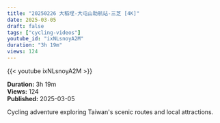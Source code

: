 ```yaml
---
title: "20250226 大稻埕-大屯山助航站-三芝 [4K]"
date: 2025-03-05
draft: false
tags: ["cycling-videos"]
youtube_id: "ixNLsnoyA2M"
duration: "3h 19m"
views: 124
---
```


{{< youtube ixNLsnoyA2M >}}

**Duration:** 3h 19m  
**Views:** 124  
**Published:** 2025-03-05

Cycling adventure exploring Taiwan's scenic routes and local attractions.
